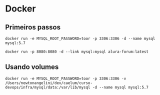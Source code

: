 # Docker

## Primeiros passos

```
docker run -e MYSQL_ROOT_PASSWORD=toor -p 3306:3306 -d --name mysql mysql:5.7

docker run -p 8080:8080 -d --link mysql:mysql alura-forum:latest
```

## Usando volumes
```
docker run -e MYSQL_ROOT_PASSWORD=toor -p 3306:3306 -v /Users/newtonangelini/dev/caelum/curso-devops/infra/mysql/data:/var/lib/mysql -d --name mysql mysql:5.7
```